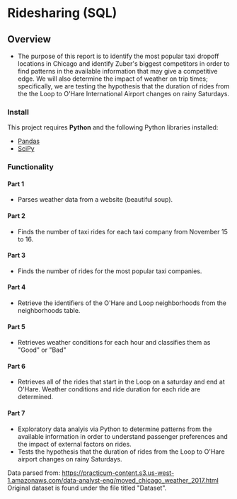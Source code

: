 # Ridesharing (SQL)

## Overview

* The purpose of this report is to identify the most popular taxi dropoff locations in Chicago and identify Zuber's biggest competitors in order to find patterns in the available information that may give a competitive edge. We will also determine the impact of weather on trip times; specifically, we are testing the hypothesis that the duration of rides from the the Loop to O'Hare International Airport changes on rainy Saturdays.

### Install

This project requires **Python** and the following Python libraries installed:

- [Pandas](http://pandas.pydata.org/)
- [SciPy](https://scipy.org/)

### Functionality

#### Part 1
* Parses weather data from a website (beautiful soup). 

#### Part 2
* Finds the number of taxi rides for each taxi company from November 15 to 16.

#### Part 3
* Finds the number of rides for the most popular taxi companies.

#### Part 4
* Retrieve the identifiers of the O'Hare and Loop neighborhoods from the neighborhoods table.

#### Part 5
* Retrieves weather conditions for each hour and classifies them as "Good" or "Bad"

#### Part 6
* Retrieves all of the rides that start in the Loop on a saturday and end at O'Hare. Weather conditions and ride duration for each ride are determined. 

#### Part 7
* Exploratory data analyis via Python to determine patterns from the available information in order to understand passenger preferences and the impact of external factors on rides.
* Tests the hypothesis that the duration of rides from the Loop to O'Hare airport changes on rainy Saturdays.

Data parsed from: https://practicum-content.s3.us-west-1.amazonaws.com/data-analyst-eng/moved_chicago_weather_2017.html
Original dataset is found under the file titled "Dataset".